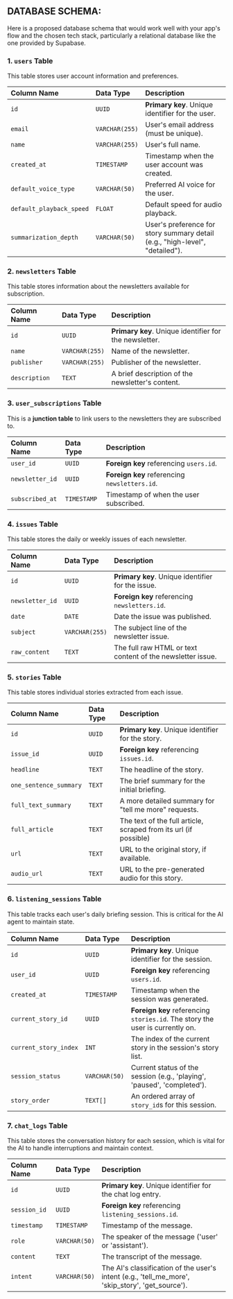 ## DATABASE SCHEMA:

Here is a proposed database schema that would work well with your app's flow and the chosen tech stack, particularly a relational database like the one provided by Supabase.

### 1. `users` Table
This table stores user account information and preferences.

| Column Name | Data Type | Description |
| :--- | :--- | :--- |
| `id` | `UUID` | **Primary key**. Unique identifier for the user. |
| `email` | `VARCHAR(255)` | User's email address (must be unique). |
| `name` | `VARCHAR(255)` | User's full name. |
| `created_at` | `TIMESTAMP` | Timestamp when the user account was created. |
| `default_voice_type` | `VARCHAR(50)` | Preferred AI voice for the user. |
| `default_playback_speed` | `FLOAT` | Default speed for audio playback. |
| `summarization_depth` | `VARCHAR(50)` | User's preference for story summary detail (e.g., "high-level", "detailed"). |

### 2. `newsletters` Table
This table stores information about the newsletters available for subscription.

| Column Name | Data Type | Description |
| :--- | :--- | :--- |
| `id` | `UUID` | **Primary key**. Unique identifier for the newsletter. |
| `name` | `VARCHAR(255)` | Name of the newsletter. |
| `publisher` | `VARCHAR(255)` | Publisher of the newsletter. |
| `description` | `TEXT` | A brief description of the newsletter's content. |

### 3. `user_subscriptions` Table
This is a **junction table** to link users to the newsletters they are subscribed to.

| Column Name | Data Type | Description |
| :--- | :--- | :--- |
| `user_id` | `UUID` | **Foreign key** referencing `users.id`. |
| `newsletter_id` | `UUID` | **Foreign key** referencing `newsletters.id`. |
| `subscribed_at` | `TIMESTAMP` | Timestamp of when the user subscribed. |

### 4. `issues` Table
This table stores the daily or weekly issues of each newsletter.

| Column Name | Data Type | Description |
| :--- | :--- | :--- |
| `id` | `UUID` | **Primary key**. Unique identifier for the issue. |
| `newsletter_id` | `UUID` | **Foreign key** referencing `newsletters.id`. |
| `date` | `DATE` | Date the issue was published. |
| `subject` | `VARCHAR(255)` | The subject line of the newsletter issue. |
| `raw_content` | `TEXT` | The full raw HTML or text content of the newsletter issue. |

### 5. `stories` Table
This table stores individual stories extracted from each issue.

| Column Name | Data Type | Description |
| :--- | :--- | :--- |
| `id` | `UUID` | **Primary key**. Unique identifier for the story. |
| `issue_id` | `UUID` | **Foreign key** referencing `issues.id`. |
| `headline` | `TEXT` | The headline of the story. |
| `one_sentence_summary` | `TEXT` | The brief summary for the initial briefing. |
| `full_text_summary` | `TEXT` | A more detailed summary for "tell me more" requests. |
| `full_article` | `TEXT` | The text of the full article, scraped from its url (if possible)
| `url` | `TEXT` | URL to the original story, if available. |
| `audio_url` | `TEXT` | URL to the pre-generated audio for this story. |

### 6. `listening_sessions` Table
This table tracks each user's daily briefing session. This is critical for the AI agent to maintain state.

| Column Name | Data Type | Description |
| :--- | :--- | :--- |
| `id` | `UUID` | **Primary key**. Unique identifier for the session. |
| `user_id` | `UUID` | **Foreign key** referencing `users.id`. |
| `created_at` | `TIMESTAMP` | Timestamp when the session was generated. |
| `current_story_id` | `UUID` | **Foreign key** referencing `stories.id`. The story the user is currently on. |
| `current_story_index` | `INT` | The index of the current story in the session's story list. |
| `session_status` | `VARCHAR(50)` | Current status of the session (e.g., 'playing', 'paused', 'completed'). |
| `story_order` | `TEXT[]` | An ordered array of `story_id`s for this session. |

### 7. `chat_logs` Table
This table stores the conversation history for each session, which is vital for the AI to handle interruptions and maintain context.

| Column Name | Data Type | Description |
| :--- | :--- | :--- |
| `id` | `UUID` | **Primary key**. Unique identifier for the chat log entry. |
| `session_id` | `UUID` | **Foreign key** referencing `listening_sessions.id`. |
| `timestamp` | `TIMESTAMP` | Timestamp of the message. |
| `role` | `VARCHAR(50)` | The speaker of the message ('user' or 'assistant'). |
| `content` | `TEXT` | The transcript of the message. |
| `intent` | `VARCHAR(50)` | The AI's classification of the user's intent (e.g., 'tell_me_more', 'skip_story', 'get_source'). |